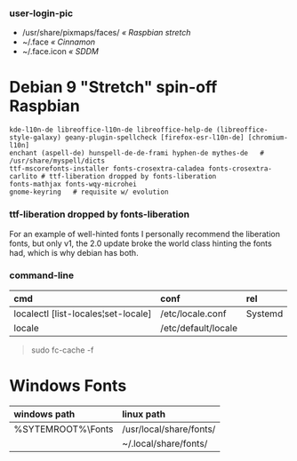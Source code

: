 ### user-login-pic
* /usr/share/pixmaps/faces/ _« Raspbian stretch_
* ~/.face _« Cinnamon_
* ~/.face.icon _« SDDM_


# Debian 9 "Stretch" spin-off Raspbian

```
kde-l10n-de libreoffice-l10n-de libreoffice-help-de (libreoffice-style-galaxy) geany-plugin-spellcheck [firefox-esr-l10n-de] [chromium-l10n]
enchant (aspell-de) hunspell-de-de-frami hyphen-de mythes-de   # /usr/share/myspell/dicts
ttf-mscorefonts-installer fonts-crosextra-caladea fonts-crosextra-carlito # ttf-liberation dropped by fonts-liberation
fonts-mathjax fonts-wqy-microhei
gnome-keyring   # requisite w/ evolution
```

### ttf-liberation dropped by fonts-liberation

>>>
For an example of well-hinted fonts I personally 
recommend the liberation fonts, but only v1, the 2.0 update broke the world 
class hinting the fonts had, which is why debian has both.
>>>


### command-line

| cmd | conf | rel
| :--- | :--- | :---
| localectl [list-locales¦set-locale] | /etc/locale.conf | Systemd
| locale | /etc/default/locale |

> sudo fc-cache -f


# Windows Fonts

| windows path | linux path
| :--- | :---
| %SYTEMROOT%\Fonts | /usr/local/share/fonts/
| | ~/.local/share/fonts/
